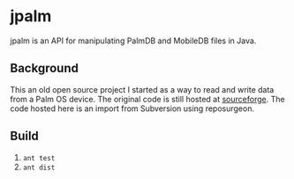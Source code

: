 # jpalm
jpalm is an API for manipulating PalmDB and MobileDB files in Java.

## Background
This an old open source project I started as a way to read and write data from a Palm OS device. The original code is still hosted at [sourceforge](https://sourceforge.net/projects/jpalm). The code hosted here is an import from Subversion using reposurgeon.


## Build
1. `ant test`
1. `ant dist`